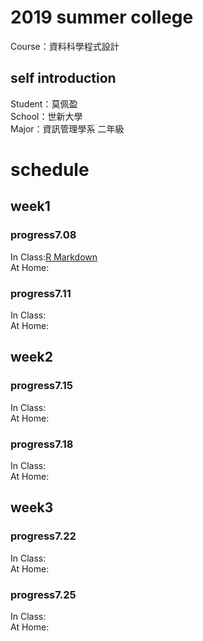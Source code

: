 # 2019 summer college
Course：資料科學程式設計
## self introduction
Student：莫佩盈<br/>
School：世新大學<br/>
Major：資訊管理學系 二年級<br/>
# schedule
## week1 
### progress7.08
In Class:[R Markdown](file:///C:/Users/ASUS/Desktop/rmd.html) <br/>
At Home:<br/>
### progress7.11
In Class:<br/>
At Home:<br/>
## week2
### progress7.15
In Class:<br/>
At Home:<br/>
### progress7.18
In Class:<br/>
At Home:<br/>
## week3
### progress7.22
In Class:<br/>
At Home:<br/>
### progress7.25
In Class:<br/>
At Home:<br/>

